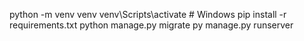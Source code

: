 python -m venv venv
venv\Scripts\activate  # Windows
pip install -r requirements.txt
python manage.py migrate
py manage.py runserver
